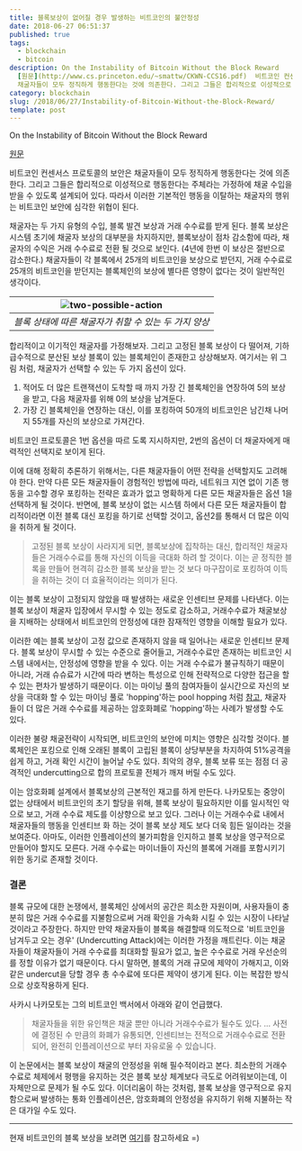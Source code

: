```yaml
---
title: 블록보상이 없어질 경우 발생하는 비트코인의 불안정성
date: 2018-06-27 06:51:37
published: true
tags:
  - blockchain
  - bitcoin
description: On the Instability of Bitcoin Without the Block Reward
  [원문](http://www.cs.princeton.edu/~smattw/CKWN-CCS16.pdf)  비트코인 컨센서스 프로토콜의 보안은
  채굴자들이 모두 정직하게 행동한다는 것에 의존한다. 그리고 그들은 합리적으로 이성적으로 행동한다는 주체라는 가정하에 채...
category: blockchain
slug: /2018/06/27/Instability-of-Bitcoin-Without-the-Block-Reward/
template: post
---
```


On the Instability of Bitcoin Without the Block Reward

[원문](http://www.cs.princeton.edu/~smattw/CKWN-CCS16.pdf)

비트코인 컨센서스 프로토콜의 보안은 채굴자들이 모두 정직하게 행동한다는 것에 의존한다. 그리고 그들은 합리적으로 이성적으로 행동한다는 주체라는 가정하에 채굴 수입을 받을 수 있도록 설계되어 있다. 따라서 이러한 기본적인 행동을 이탈하는 채굴자의 행위는 비트코인 보안에 심각한 위협이 된다.

채굴자는 두 가지 유형의 수입, 블록 발견 보상과 거래 수수료를 받게 된다. 블록 보상은 시스템 초기에 채굴자 보상의 대부분을 차지하지만, 블록보상이 점차 감소함에 따라, 채굴자의 수익은 거래 수수료로 전환 될 것으로 보인다. (4년에 한번 이 보상은 절반으로 감소한다.) 채굴자들이 각 블록에서 25개의 비트코인을 보상으로 받던지, 거래 수수료로 25개의 비트코인을 받던지는 블록체인의 보상에 별다른 영향이 없다는 것이 일반적인 생각이다.

| ![two-possible-action](../images/two-possible-action.png) |
| :-------------------------------------------------------: |
|   _블록 상태에 따른 채굴자가 취할 수 있는 두 가지 양상_   |

합리적이고 이기적인 채굴자를 가정해보자. 그리고 고정된 블록 보상이 다 떨어져, 기하급수적으로 분산된 보상 블록이 있는 블록체인이 존재한고 상상해보자. 여기서는 위 그림 처럼, 채굴자가 선택할 수 있는 두 가지 옵션이 있다.

1. 적어도 더 많은 트랜잭션이 도착할 때 까지 가장 긴 블록체인을 연장하여 5의 보상을 받고, 다음 채굴자를 위해 0의 보상을 남겨둔다.
2. 가장 긴 블록체인을 연장하는 대신, 이를 포킹하여 50개의 비트코인은 남긴채 나머지 55개를 자신의 보상으로 가져간다.

비트코인 프로토콜은 1번 옵션을 따르 도록 지시하지만, 2번의 옵션이 더 채굴자에게 매력적인 선택지로 보이게 된다.

이에 대해 정확히 추론하기 위해서는, 다른 채굴자들이 어떤 전략을 선택할지도 고려해야 한다. 만약 다른 모든 채굴자들이 경험적인 방법에 따라, 네트워크 지연 없이 기존 행동을 고수할 경우 포킹하는 전략은 효과가 없고 명확하게 다른 모든 채굴자들은 옵션 1을 선택하게 될 것이다. 반면에, 블록 보상이 없는 시스템 하에서 다른 모든 채굴자들이 합리적이라면 이전 블록 대신 포킹을 하기로 선택할 것이고, 옵션2를 통해서 더 많은 이익을 취하게 될 것이다.

> 고정된 블록 보상이 사라지게 되면, 블록보상에 집착하는 대신, 합리적인 채굴자들은 거래수수료를 통해 자신의 이득을 극대화 하려 할 것이다. 이는 곧 정직한 블록을 만들어 현격히 감소한 블록 보상을 받는 것 보다 마구잡이로 포킹하여 이득을 취하는 것이 더 효율적이라는 의미가 된다.

이는 블록 보상이 고정되지 않았을 때 발생하는 새로운 인센티브 문제를 나타낸다. 이는 블록 보상이 채굴자 입장에서 무시할 수 있는 정도로 감소하고, 거래수수료가 채굴보상을 지배하는 상태에서 비트코인의 안정성에 대한 잠재적인 영향을 이해할 필요가 있다.

이러한 예는 블록 보상이 고정 값으로 존재하지 않을 때 일어나는 새로운 인센티브 문제다. 블록 보상이 무시할 수 있는 수준으로 줄어들고, 거래수수료만 존재하는 비트코인 시스템 내에서는, 안정성에 영향을 받을 수 있다. 이는 거래 수수료가 불규칙하기 때문이 아니라, 거래 슈슈료가 시간에 따라 변하는 특성으로 인해 전략적으로 다양한 접근을 할 수 있는 편차가 발생하기 때문이다. 이는 마이닝 풀의 참여자들이 실시간으로 자신의 보상을 극대화 할 수 있는 마이닝 풀로 'hopping'하는 pool hopping 처럼 [참고](https://arxiv.org/pdf/1112.4980.pdf), 채굴자들이 더 많은 거래 수수료를 제공하는 암호화폐로 'hopping'하는 사례가 발생할 수도 있다.

이러한 불량 채굴전략이 시작되면, 비트코인의 보안에 미치는 영향은 심각할 것이다. 블록체인은 포킹으로 인해 오래된 블록이 고립된 블록이 상당부분을 차지하여 51%공격을 쉽게 하고, 거래 확인 시간이 늘어날 수도 있다. 최악의 경우, 블록 보류 또는 점점 더 공격적인 undercutting으로 합의 프로토콜 전체가 깨져 버릴 수도 있다.

이는 암호화폐 설계에서 블록보상의 근본적인 재고를 하게 만든다. 나카모토는 중앙이 없는 상태에서 비트코인의 초기 할당을 위해, 블록 보상이 필요하지만 이를 일시적인 악으로 보고, 거래 수수료 제도를 이상향으로 보고 있다. 그러나 이는 거래수수료 내에서 채굴자들의 행동을 인센티브 화 하는 것이 블록 보상 제도 보다 더욱 힘든 일이라는 것을 보여준다. 아마도, 이러한 인플레이션의 불가피함을 인지하고 블록 보상을 영구적으로 만들어야 할지도 모른다. 거래 수수료는 마이너들이 자신의 블록에 거래를 포함시키기 위한 동기로 존재할 것이다.

### 결론

블록 규모에 대한 논쟁에서, 블록체인 상에서의 공간은 희소한 자원이며, 사용자들이 충분히 많은 거래 수수료를 지불함으로써 거래 확인을 가속화 시킬 수 있는 시장이 나타날 것이라고 주장한다. 하지만 만약 채굴자들이 블록을 해결할때 의도적으로 '비트코인을 남겨두고 오는 경우' (Undercutting Attack)에는 이러한 가정을 깨트린다. 이는 채굴자들이 채굴자들이 거래 수수료를 최대화할 필요가 없고, 높은 수수료로 거래 우선순의를 정할 이유가 없기 때문이다. 다시 말하면, 블록의 거래 규모에 제약이 가해지고, 이와 같은 undercut을 당할 경우 총 수수료에 또다른 제약이 생기게 된다. 이는 복잡한 방식으로 상호작용하게 된다.

사카시 나카모토는 그의 비트코인 백서에서 아래와 같이 언급했다.

> 채굴자들을 위한 유인책은 채굴 뿐만 아니라 거래수수료가 될수도 있다. ... 사전에 결정된 수 만큼의 화폐가 유통되면, 인센티브는 전적으로 거래수수료로 전환되어, 완전히 인플레이션으로 부터 자유로울 수 있습니다.

이 논문에서는 블록 보상이 채굴의 안정성을 위해 필수적이라고 본다. 최소한의 거래수수료로 체제에서 평행을 유지하는 것은 블록 보상 체계보다 극도로 어려워보이는데, 이 자체만으로 문제가 될 수도 있다. 이더리움이 하는 것처럼, 블록 보상을 영구적으로 유지함으로써 발생하는 통화 인플레이션은, 암호화폐의 안정성을 유지하기 위해 지불하는 작은 대가일 수도 있다.

---

현재 비트코인의 블록 보상을 보려면 [여기](https://www.bitcoinblockhalf.com/)를 참고하세요 =)
